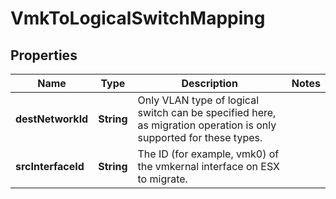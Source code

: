 # VmkToLogicalSwitchMapping

## Properties
Name | Type | Description | Notes
------------ | ------------- | ------------- | -------------
**destNetworkId** | **String** | Only VLAN type of logical switch can be specified here, as migration operation is only supported for these types. | 
**srcInterfaceId** | **String** | The ID (for example, vmk0) of the vmkernal interface on ESX to migrate. | 
